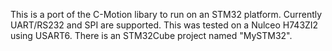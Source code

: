 This is a port of the C-Motion libary to run on an STM32 platform.
Currently UART/RS232 and SPI are supported.
This was tested on a Nulceo H743ZI2 using USART6.
There is an STM32Cube project named "MySTM32".
